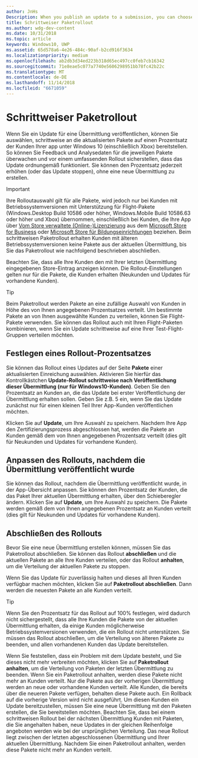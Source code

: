 ```yaml
---
author: JnHs
Description: When you publish an update to a submission, you can choose to gradually roll out the updated packages to a percentage of your app’s customers on Windows 10.
title: Schrittweiser Paketrollout
ms.author: wdg-dev-content
ms.date: 10/31/2018
ms.topic: article
keywords: Windows10, UWP
ms.assetid: 65d578a6-4e26-484c-90af-b2cd916f3634
ms.localizationpriority: medium
ms.openlocfilehash: ab2db3d34ed223b318d65ec497cc0feb7cb16342
ms.sourcegitcommit: 71e8eae5c077a7740e5606298951bb78fc42b22c
ms.translationtype: MT
ms.contentlocale: de-DE
ms.lasthandoff: 11/14/2018
ms.locfileid: "6671059"
---
```

# <a name="gradual-package-rollout"></a>Schrittweiser Paketrollout

Wenn Sie ein Update für eine Übermittlung veröffentlichen, können Sie auswählen, schrittweise an die aktualisierten Pakete auf einen Prozentsatz der Kunden Ihrer app unter Windows 10 (einschließlich Xbox) bereitstellen. So können Sie Feedback und Analysedaten für die jeweiligen Pakete überwachen und vor einem umfassenden Rollout sicherstellen, dass das Update ordnungemäß funktioniert. Sie können den Prozentsatz jederzeit erhöhen (oder das Update stoppen), ohne eine neue Übermittlung zu erstellen. 

> [!IMPORTANT]
> Ihre Rolloutauswahl gilt für alle Pakete, wird jedoch nur bei Kunden mit Betriebssystemversionen mit Unterstützung für Flight-Pakete (Windows.Desktop Build 10586 oder höher, Windows.Mobile Build 10586.63 oder höher und Xbox) übernommen, einschließlich bei Kunden, die Ihre App über [Vom Store verwaltete (Online-)Lizenzierung](organizational-licensing.md) aus dem [Microsoft Store for Business](https://businessstore.microsoft.com/store) oder [Microsoft Store für Bildungseinrichtungen](https://educationstore.microsoft.com/store) beziehen. Beim schrittweisen Paketrollout erhalten Kunden mit älteren Betriebssystemversionen keine Pakete aus der aktuellen Übermittlung, bis Sie das Paketrollout wie nachfolgend beschrieben abschließen.

Beachten Sie, dass alle Ihre Kunden den mit Ihrer letzten Übermittlung eingegebenen Store-Eintrag anzeigen können. Die Rollout-Einstellungen gelten nur für die Pakete, die Kunden erhalten (Neukunden und Updates für vorhandene Kunden).

> [!TIP]
> Beim Paketrollout werden Pakete an eine zufällige Auswahl von Kunden in Höhe des von Ihnen angegebenen Prozentsatzes verteilt. Um bestimmte Pakete an von Ihnen ausgewählte Kunden zu verteilen, können Sie Flight-Pakete verwenden. Sie können das Rollout auch mit Ihren Flight-Paketen kombinieren, wenn Sie ein Update schrittweise auf eine Ihrer Test-Flight-Gruppen verteilen möchten.


## <a name="setting-the-rollout-percentage"></a>Festlegen eines Rollout-Prozentsatzes

Sie können das Rollout eines Updates auf der Seite **Pakete** einer aktualisierten Einreichung auswählen. Aktivieren Sie hierfür das Kontrollkästchen **Update-Rollout schrittweise nach Veröffentlichung dieser Übermittlung (nur für Windows10-Kunden)**. Geben Sie den Prozentsatz an Kunden an, die das Update bei erster Veröffentlichung der Übermittlung erhalten sollen. Geben Sie z.B. 5 ein, wenn Sie das Update zunächst nur für einen kleinen Teil Ihrer App-Kunden veröffentlichen möchten.

Klicken Sie auf **Update**, um Ihre Auswahl zu speichern. Nachdem Ihre App den Zertifizierungsprozess abgeschlossen hat, werden die Pakete an Kunden gemäß dem von Ihnen angegebenen Prozentsatz verteilt (dies gilt für Neukunden und Updates für vorhandene Kunden).


## <a name="adjusting-the-rollout-after-the-submission-is-published"></a>Anpassen des Rollouts, nachdem die Übermittlung veröffentlicht wurde

Sie können das Rollout, nachdem die Übermittlung veröffentlicht wurde, in der App-Übersicht anpassen. Sie können den Prozentsatz der Kunden, die das Paket Ihrer aktuellen Übermittlung erhalten, über den Schieberegler ändern. Klicken Sie auf **Update**, um Ihre Auswahl zu speichern. Die Pakete werden gemäß dem von Ihnen angegebenen Prozentsatz an Kunden verteilt (dies gilt für Neukunden und Updates für vorhandene Kunden).


## <a name="completing-the-rollout"></a>Abschließen des Rollouts

Bevor Sie eine neue Übermittlung erstellen können, müssen Sie das Paketrollout abschließen. Sie können das Rollout **abschließen** und die aktuellen Pakete an alle Ihre Kunden verteilen, oder das Rollout **anhalten**, um die Verteilung der aktuellen Pakete zu stoppen.

Wenn Sie das Update für zuverlässig halten und dieses all Ihren Kunden verfügbar machen möchten, klicken Sie auf **Paketrollout abschließen**. Dann werden die neuesten Pakete an alle Kunden verteilt.

> [!TIP]
> Wenn Sie den Prozentsatz für das Rollout auf 100% festlegen, wird dadurch nicht sichergestellt, dass alle Ihre Kunden die Pakete von der aktuellen Übermittlung erhalten, da einige Kunden möglicherweise Betriebssystemversionen verwenden, die ein Rollout nicht unterstützen. Sie müssen das Rollout abschließen, um die Verteilung von älteren Pakete zu beenden, und allen vorhandenen Kunden das Update bereitstellen.

Wenn Sie feststellen, dass ein Problem mit dem Update besteht, und Sie dieses nicht mehr verbreiten möchten, klicken Sie auf **Paketrollout anhalten**, um die Verteilung von Paketen der letzten Übermittlung zu beenden. Wenn Sie ein Paketrollout anhalten, werden diese Pakete nicht mehr an Kunden verteilt. Nur die Pakete aus der vorherigen Übermittlung werden an neue oder vorhandene Kunden verteilt. Alle Kunden, die bereits über die neueren Pakete verfügen, behalten diese Pakete auch. Ein Rollback auf die vorherige Version wird nicht ausgeführt. Um diesen Kunden ein Update bereitzustellen, müssen Sie eine neue Übermittlung mit den Paketen erstellen, die Sie bereitstellen möchten. Beachten Sie, dass bei einem schrittweisen Rollout bei der nächsten Übermittlung Kunden mit Paketen, die Sie angehalten haben, neue Updates in der gleichen Reihenfolge angeboten werden wie bei der ursprünglichen Verteilung. Das neue Rollout liegt zwischen der letzten abgeschlossenen Übermittlung und Ihrer aktuellen Übermittlung. Nachdem Sie einen Paketrollout anhalten, werden diese Pakete nicht mehr an Kunden verteilt.
